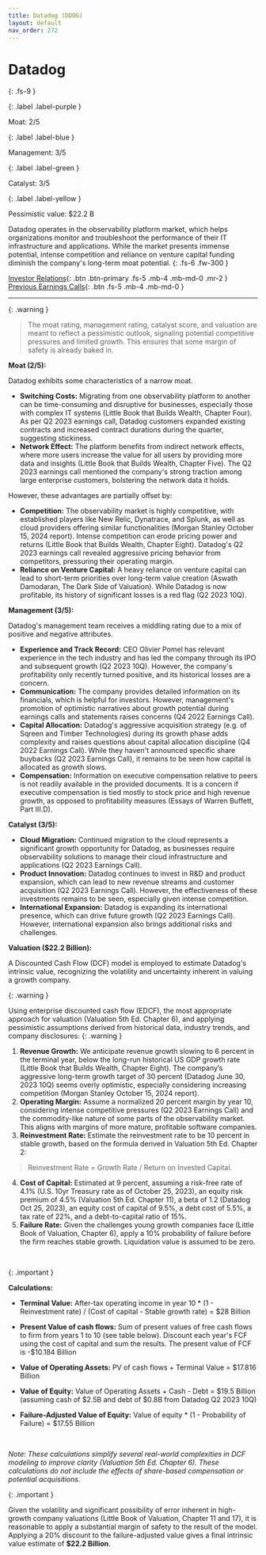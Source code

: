 ```yaml
---
title: Datadog (DDOG)
layout: default
nav_order: 272
---
```


# Datadog
{: .fs-9 }

{: .label .label-purple }

Moat: 2/5

{: .label .label-blue }

Management: 3/5

{: .label .label-green }

Catalyst: 3/5

{: .label .label-yellow }

Pessimistic value: $22.2 B

Datadog operates in the observability platform market, which helps organizations monitor and troubleshoot the performance of their IT infrastructure and applications. While the market presents immense potential, intense competition and reliance on venture capital funding diminish the company's long-term moat potential.
{: .fs-6 .fw-300 }

[Investor Relations](https://www.google.com/search?q=DDOG+investor+relations){: .btn .btn-primary .fs-5 .mb-4 .mb-md-0 .mr-2 }
[Previous Earnings Calls](https://discountingcashflows.com/company/DDOG/transcripts/){: .btn .fs-5 .mb-4 .mb-md-0 }

---

{: .warning } 
>The moat rating, management rating, catalyst score, and valuation are meant to reflect a pessimistic outlook, signaling potential competitive pressures and limited growth. This ensures that some margin of safety is already baked in.


**Moat (2/5):**

Datadog exhibits some characteristics of a narrow moat.

* **Switching Costs:**  Migrating from one observability platform to another can be time-consuming and disruptive for businesses, especially those with complex IT systems (Little Book that Builds Wealth, Chapter Four).  As per Q2 2023 earnings call,  Datadog customers expanded existing contracts and increased contract durations during the quarter, suggesting stickiness. 
* **Network Effect:**  The platform benefits from indirect network effects, where more users increase the value for all users by providing more data and insights (Little Book that Builds Wealth, Chapter Five). The Q2 2023 earnings call mentioned the company's strong traction among large enterprise customers, bolstering the network data it holds.

However, these advantages are partially offset by:

* **Competition:** The observability market is highly competitive, with established players like New Relic, Dynatrace, and Splunk, as well as cloud providers offering similar functionalities (Morgan Stanley October 15, 2024 report). Intense competition can erode pricing power and returns (Little Book that Builds Wealth, Chapter Eight).  Datadog's Q2 2023 earnings call revealed aggressive pricing behavior from competitors, pressuring their operating margin.
* **Reliance on Venture Capital:** A heavy reliance on venture capital can lead to short-term priorities over long-term value creation (Aswath Damodaran, The Dark Side of Valuation). While Datadog is now profitable, its history of significant losses is a red flag (Q2 2023 10Q).

**Management (3/5):**

Datadog's management team receives a middling rating due to a mix of positive and negative attributes.

* **Experience and Track Record:** CEO Olivier Pomel has relevant experience in the tech industry and has led the company through its IPO and subsequent growth (Q2 2023 10Q). However, the company's profitability only recently turned positive, and its historical losses are a concern.
* **Communication:**  The company provides detailed information on its financials, which is helpful for investors.  However, management's promotion of optimistic narratives about growth potential during earnings calls and statements raises concerns (Q4 2022 Earnings Call).
* **Capital Allocation:** Datadog's aggressive acquisition strategy (e.g. of Sqreen and Timber Technologies) during its growth phase adds complexity and raises questions about capital allocation discipline (Q4 2022 Earnings Call). While they haven't announced specific share buybacks (Q2 2023 Earnings Call), it remains to be seen how capital is allocated as growth slows.
* **Compensation:**  Information on executive compensation relative to peers is not readily available in the provided documents. It is a concern if executive compensation is tied mostly to stock price and high revenue growth, as opposed to profitability measures (Essays of Warren Buffett, Part III.D). 

**Catalyst (3/5):**

* **Cloud Migration:** Continued migration to the cloud represents a significant growth opportunity for Datadog, as businesses require observability solutions to manage their cloud infrastructure and applications (Q2 2023 Earnings Call).
* **Product Innovation:**  Datadog continues to invest in R&D and product expansion, which can lead to new revenue streams and customer acquisition (Q2 2023 Earnings Call). However,  the effectiveness of these investments remains to be seen, especially given intense competition.
* **International Expansion:**  Datadog is expanding its international presence, which can drive future growth (Q2 2023 Earnings Call). However,  international expansion also brings additional risks and challenges.

**Valuation ($22.2 Billion):**

A Discounted Cash Flow (DCF) model is employed to estimate Datadog's intrinsic value, recognizing the volatility and uncertainty inherent in valuing a growth company.  

{: .warning }

Using enterprise discounted cash flow (EDCF), the most appropriate approach for valuation (Valuation 5th Ed. Chapter 6), and applying pessimistic assumptions derived from historical data, industry trends, and company disclosures:
{: .warning }


1. **Revenue Growth:** We anticipate revenue growth slowing to 6 percent in the terminal year, below the long-run historical US GDP growth rate (Little Book that Builds Wealth, Chapter Eight).  The company’s aggressive long-term growth target of 30 percent (Datadog June 30, 2023 10Q) seems overly optimistic, especially considering increasing competition (Morgan Stanley October 15, 2024 report).
2. **Operating Margin:**  Assume a normalized 20 percent margin by year 10, considering intense competitive pressures (Q2 2023 Earnings Call) and the commodity-like nature of some parts of the observability market. This aligns with margins of more mature, profitable software companies.
3. **Reinvestment Rate:**  Estimate the reinvestment rate to be 10 percent in stable growth, based on the formula derived in Valuation 5th Ed. Chapter 2: 
>Reinvestment Rate = Growth Rate / Return on Invested Capital.

4. **Cost of Capital:** Estimated at 9 percent, assuming a risk-free rate of 4.1% (U.S. 10yr Treasury rate as of October 25, 2023), an equity risk premium of 4.5% (Valuation 5th Ed. Chapter 11), a beta of 1.2 (Datadog Oct 25, 2023), an equity cost of capital of 9.5%, a debt cost of 5.5%, a tax rate of 22%, and a debt-to-capital ratio of 15%. 
5. **Failure Rate:** Given the challenges young growth companies face (Little Book of Valuation, Chapter 6), apply a 10% probability of failure before the firm reaches stable growth. Liquidation value is assumed to be zero.

<br> 

{: .important }

**Calculations:**
<br>

* **Terminal Value:** After-tax operating income in year 10 * (1 - Reinvestment rate) / (Cost of capital - Stable growth rate) = $28 Billion

* **Present Value of cash flows:** Sum of present values of free cash flows to firm from years 1 to 10 (see table below).  Discount each year's FCF using the cost of capital and sum the results. The present value of FCF is -$10.184 Billion

* **Value of Operating Assets:** PV of cash flows + Terminal Value = $17.816 Billion

* **Value of Equity:** Value of Operating Assets + Cash - Debt = $19.5 Billion (assuming cash of $2.5B and debt of $0.8B from Datadog Q2 2023 10Q)

* **Failure-Adjusted Value of Equity:** Value of equity * (1 - Probability of Failure) = $17.55 Billion

<br>

*Note: These calculations simplify several real-world complexities in DCF modeling to improve clarity (Valuation 5th Ed. Chapter 6).  These calculations do not include the effects of share-based compensation or potential acquisitions.*

{: .important }


Given the volatility and significant possibility of error inherent in high-growth company valuations (Little Book of Valuation, Chapter 11 and 17), it is reasonable to apply a substantial margin of safety to the result of the model. Applying a 20% discount to the failure-adjusted value gives a final intrinsic value estimate of **$22.2 Billion**.
